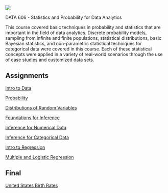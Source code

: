 ![](https://sps.cuny.edu/sites/all/themes/cuny/assets/img/header_logo.png)

DATA 606 - Statistics and Probability for Data Analytics

This course covered basic techniques in probability and statistics that are important in the field of data analytics. Discrete probability models, sampling from infinite and finite populations, statistical distributions, basic Bayesian statistics, and non-parametric statistical techniques for categorical data were covered in this course. Each of these statistical concepts were applied in a variety of real-world scenarios through the use of case studies and customized data sets.

## Assignments

[Intro to Data](http://rpubs.com/IsabelR/Lab1)

[Probability](http://rpubs.com/IsabelR/Lab2)

[Distributions of Random Variables](http://rpubs.com/IsabelR/Lab3)

[Foundations for Inference](http://rpubs.com/IsabelR/Lab4a)

[Inference for Numerical Data](http://rpubs.com/IsabelR/Lab5)

[Inference for Categorical Data](http://rpubs.com/IsabelR/Lab6)

[Intro to Regression](http://rpubs.com/IsabelR/Lab7)

[Multiple and Logistic Regression](http://rpubs.com/IsabelR/Lab8)

## Final

[United States Birth Rates](http://rpubs.com/IsabelR/DATA606FinalProject)
